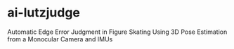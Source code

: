# ai-lutzjudge
Automatic Edge Error Judgment in Figure Skating Using 3D Pose Estimation from a Monocular Camera and IMUs
